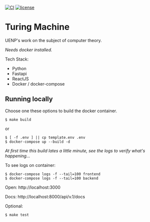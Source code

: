 
[![CI](https://github.com/lfvilella/turing-machine/workflows/CI/badge.svg?event=push)](https://github.com/lfvilella/turing-machine/actions?query=event%3Apush+branch%3Amain+workflow%3ACI)
[![license](https://img.shields.io/github/license/lfvilella/turing-machine.svg)](https://github.com/lfvilella/turing-machine/blob/main/LICENSE)

# Turing Machine
UENP's work on the subject of computer theory.

*Needs docker installed.*

Tech Stack:

- Python
- Fastapi
- ReactJS
- Docker / docker-compose

## Running locally
Choose one these options to build the docker container.

```
$ make build
```
or
```
$ [ -f .env ] || cp template.env .env
$ docker-compose up --build -d
```
*At first time this build lates a little minute, see the logs to verify what's happening...*

To see logs on container:
```
$ docker-compose logs -f --tail=100 frontend
$ docker-compose logs -f --tail=100 backend
```

Open: http://localhost:3000

Docs: http://localhost:8000/api/v.1/docs

Optional:
```
$ make test
```
